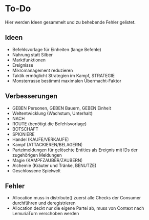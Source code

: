 # To-Do

Hier werden Ideen gesammelt und zu behebende Fehler gelistet.

## Ideen

- Befehlsvorlage für Einheiten (lange Befehle)
- Nahrung statt Silber
- Marktfunktionen
- Ereignisse
- Mikromanagement reduzieren
- Taktik ermöglicht Strategien im Kampf, STRATEGIE
- Monsterrasse bestimmt maximalen Übermacht-Faktor

## Verbesserungen

- GEBEN Personen, GEBEN Bauern, GEBEN Einheit
- Weltentwicklung (Wachstum, Unterhalt)
- NACH
- ROUTE (benötigt die Befehlsvorlage)
- BOTSCHAFT
- SPIONIERE
- Handel (KAUFE/VERKAUFE)
- Kampf (ATTACKIEREN/BELAGERN)
- Parteimeldungen für gelöschte Entities als Ereignis mit IDs der zugehörigen
  Meldungen
- Magie (KAMPFZAUBER/ZAUBERN)
- Alchemie (Kräuter und Tränke, BENUTZE) 
- Geschlossene Spielwelt

## Fehler

- Allocation muss in distribute() zuerst alle Checks der Consumer durchführen und deregistrieren
- Allocation deckt nur die eigene Partei ab, muss von Context nach LemuriaTurn verschoben werden
